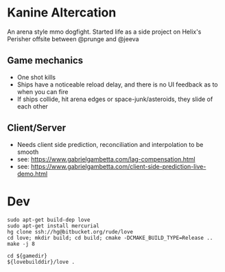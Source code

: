 # Kanine Altercation

An arena style mmo dogfight. Started life as a side project on Helix's Perisher offsite between @prunge and @jeeva

## Game mechanics

 - One shot kills
 - Ships have a noticeable reload delay, and there is no UI feedback as to when you can fire
 - If ships collide, hit arena edges or space-junk/asteroids, they slide of each other

## Client/Server
 - Needs client side prediction, reconciliation and interpolation to be smooth
 - see: https://www.gabrielgambetta.com/lag-compensation.html
 - see: https://www.gabrielgambetta.com/client-side-prediction-live-demo.html

# Dev

    sudo apt-get build-dep love
    sudo apt-get install mercurial
    hg clone ssh://hg@bitbucket.org/rude/love
    cd love; mkdir build; cd build; cmake -DCMAKE_BUILD_TYPE=Release ..
    make -j 8

    cd ${gamedir}
    ${lovebuilddir}/love .

